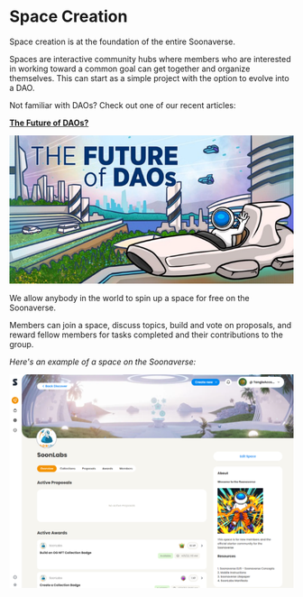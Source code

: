 # Space Creation

Space creation is at the foundation of the entire Soonaverse.

Spaces are interactive community hubs where members who are interested in working toward a common goal can get together and organize themselves. This can start as a simple project with the option to evolve into a DAO.

Not familiar with DAOs? Check out one of our recent articles:

****[**The Future of DAOs?**](https://soonlabs.medium.com/the-future-of-daos-d8a45efb6d93)****

![](<../../.gitbook/assets/image (12).png>)

We allow anybody in the world to spin up a space for free on the Soonaverse.

Members can join a space, discuss topics, build and vote on proposals, and reward fellow members for tasks completed and their contributions to the group.



_Here's an example of a space on the Soonaverse:_

![](<../../.gitbook/assets/image (23) (1) (1).png>)

